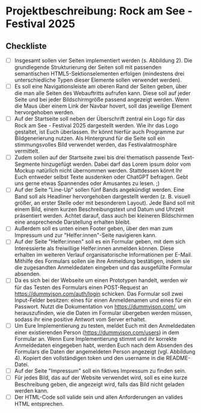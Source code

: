 # Projektbeschreibung: Rock am See - Festival 2025

## Checkliste

- [ ] Insgesamt sollen vier Seiten implementiert werden (s. Abbildung 2). Die grundlegende Strukturierung der Seiten soll mit passenden semantischen HTML5-Sektionselementen erfolgen (mindestens drei unterschiedliche Typen dieser Elemente sollen verwendet werden).
- [ ] Es soll eine Navigationsleiste am oberen Rand der Seiten geben, über die man alle Seiten des Webauftritts aufrufen kann. Diese soll auf jeder Seite und bei jeder Bildschirmgröße passend angezeigt werden. Wenn die Maus über einem Link der Navbar hovert, soll das jeweilige Element hervorgehoben werden.
- [ ] Auf der Startseite soll neben der Überschrift zentral ein Logo für das Rock am See - Festival 2025 dargestellt werden. Wie ihr das Logo gestaltet, ist Euch überlassen. Ihr könnt hierfür auch Programme zur Bildgenerierung nutzen. Als Hintergrund für die Seite soll ein stimmungsvolles Bild verwendet werden, das Festivalatmosphäre vermittelt.
- [ ] Zudem sollen auf der Startseite zwei bis drei thematisch passende Text-Segmente hinzugefügt werden. Dabei darf das Lorem ipsum dolor vom Mockup natürlich nicht übernommen werden. Stattdessen könnt Ihr Euch entweder selbst Texte ausdenken oder ChatGPT befragen. Gebt uns gerne etwas Spannendes oder Amusantes zu lesen. ;)
- [ ] Auf der Seite "Line-Up" sollen fünf Bands angekündigt werden. Eine Band soll als Headliner hervorgehoben dargestellt werden (z. B. visuell größer, an erster Stelle oder mit besonderem Layout). Jede Band soll mit einem Bild, einem kurzen Beschreibungstext und Datum und Uhrzeit präsentiert werden. Achtet darauf, dass auch bei kleineren Bildschirmen eine ansprechende Darstellung erhalten bleibt.
- [ ] Außerdem soll es unten einen Footer geben, über den man zum Impressum und zur "Helfer:innen"-Seite navigieren kann.
- [ ] Auf der Seite "Helfer:innen" soll es ein Formular geben, mit dem sich Interessierte als freiwillige Helfer:innen anmelden können. Diese erhalten im weiteren Verlauf organisatorische Informationen per E-Mail. Mithilfe des Formulars sollen sie ihre Anmeldung bestätigen, indem sie die zugesandten Anmeldedaten eingeben und das ausgefüllte Formular absenden.
- [ ] Da es sich bei der Webseite um einen Prototypen handelt, werden wir für das Testen des Formulars einen POST-Request an https://dummyjson.com/auth/login schicken. Das Formular soll zwei Input-Felder besitzen: eines für einen Anmeldenamen und eines für ein Passwort. Nutzt die Dokumentation von https://dummyjson.com/, um herauszufinden, wie die Daten im Formular übergeben werden müssen, sodass ihr eine positive Antwort vom Server erhaltet.
- [ ] Um Eure Implementierung zu testen, meldet Euch mit den Anmeldedaten einer existierenden Person (https://dummyjson.com/users) in dem Formular an. Wenn Eure Implementierung stimmt und ihr korrekte Anmeldedaten eingegeben habt, werden Euch nach dem Absenden des Formulars die Daten der angemeldeten Person angezeigt (vgl. Abbildung 4). Kopiert den vollständigen token und den username in die README-Datei.
- [ ] Auf der Seite "Impressum" soll ein fiktives Impressum zu finden sein.
- [ ] Für jedes Bild, das auf der Website verwendet wird, soll es eine kurze Beschreibung geben, die angezeigt wird, falls das Bild nicht geladen werden kann.
- [ ] Der HTML-Code soll valide sein und allen Anforderungen an valides HTML entsprechen.